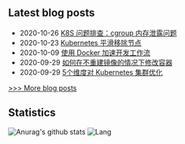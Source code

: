 
## Latest blog posts
- 2020-10-26 [K8S 问题排查：cgroup 内存泄露问题](http://7x3027.coding-pages.com/2020/10/26/K8S%20%E9%97%AE%E9%A2%98%E6%8E%92%E6%9F%A5%EF%BC%9Acgroup%20%E5%86%85%E5%AD%98%E6%B3%84%E9%9C%B2%E9%97%AE%E9%A2%98/)
- 2020-10-23 [Kubernetes 平滑移除节点](http://7x3027.coding-pages.com/2020/10/23/Kubernetes%20%E5%B9%B3%E6%BB%91%E7%A7%BB%E9%99%A4%E8%8A%82%E7%82%B9/)
- 2020-10-09 [使用 Docker 加速开发工作流](http://7x3027.coding-pages.com/2020/10/09/%E4%BD%BF%E7%94%A8%20Docker%20%E5%8A%A0%E9%80%9F%E5%BC%80%E5%8F%91%E5%B7%A5%E4%BD%9C%E6%B5%81/)
- 2020-09-29 [如何在不重建镜像的情况下修改容器](http://7x3027.coding-pages.com/2020/09/29/%E5%A6%82%E4%BD%95%E5%9C%A8%E4%B8%8D%E9%87%8D%E5%BB%BA%E9%95%9C%E5%83%8F%E7%9A%84%E6%83%85%E5%86%B5%E4%B8%8B%E4%BF%AE%E6%94%B9%E5%AE%B9%E5%99%A8/)
- 2020-09-29 [5个维度对 Kubernetes 集群优化](http://7x3027.coding-pages.com/2020/09/29/5%E4%B8%AA%E7%BB%B4%E5%BA%A6%E5%AF%B9%20Kubernetes%20%E9%9B%86%E7%BE%A4%E4%BC%98%E5%8C%96/)

[>>> More blog posts](https://opscloud.vip/archives/)

## Statistics
![Anurag's github stats](https://github-readme-stats.vercel.app/api?username=evenno&show_icons=true&theme=dark)
![Lang](https://github-readme-stats.vercel.app/api/top-langs/?username=evenno&hide=ipynb,html&layout=compact)
